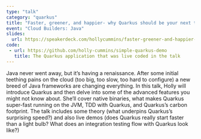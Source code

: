 ```yaml
---
type: "talk"
category: "quarkus"
title: "Faster, greener, and happier- why Quarkus should be your next tech stack"
event: "Cloud Builders: Java"
slides:
  url: https://speakerdeck.com/hollycummins/faster-greener-and-happier-why-quarkus-should-be-your-next-tech-stack-aead2ed6-608f-417b-96e3-89c27af59851
code: 
 - url: https://github.com/holly-cummins/simple-quarkus-demo
   title: The Quarkus application that was live coded in the talk
---
```

Java never went away, but it’s having a renaissance. After some initial teething pains on the cloud (too big, too slow, too hard to configure) a new breed of Java frameworks are changing everything. In this talk, Holly will introduce Quarkus and then delve into some of the advanced features you might not know about. She’ll cover native binaries, what makes Quarkus super-fast running on the JVM, TDD with Quarkus, and Quarkus’s carbon footprint. The talk includes some theory (what underpins Quarkus’s surprising speed?) and also live demos (does Quarkus really start faster than a light bulb? What does an integration testing flow with Quarkus look like?) 
